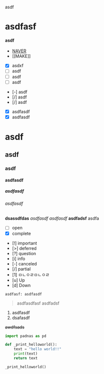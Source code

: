 asdf

# asdfasf

#### asdf
- [NAVER](https://www.naver.com)
- [[MAKE]]


- [x] asdxf
- [ ] asdf
- [ ] asdf
- [ ] asdf
- [-] asdf
- [/] asdf
- [/] asdf
- [x] asdfasdf
- [x] asdfasdf

# asdf
## asdf
### asdf
#### asdfasdf
##### asdfasdf
###### asdfasdf
**dsassdfdas**
*asdfasdf*
_asdfasdf_
__asdfadsf__ asdfa

 
- [ ] open
- [x] complete
- [!] important
- [>] deferred
- [?] question
- [i] info
- [-] canceled 
- [/] partial
- [1] ㅁㄴㅇㄹㅁㄴㅇㄹ
- [u] Up
- [d] Down

`asdfasf: asdfasdf`
>  asdfasdfasf
>  asdfadsf

1. asdfasdf
2. dsafasdf


~~awdfsads~~

```python
import padnas as pd

def _print_helloworld():
	text = "hello world!!"
	print(text)
	return text 

_print_helloworld()
```